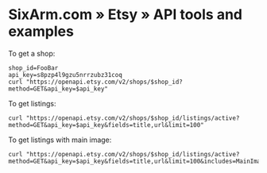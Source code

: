 # SixArm.com » Etsy » API tools and examples

To get a shop:

    shop_id=FooBar
    api_key=s8pzp4l9gzu5nrrzubz31coq
    curl "https://openapi.etsy.com/v2/shops/$shop_id?method=GET&api_key=$api_key"

To get listings:

    curl "https://openapi.etsy.com/v2/shops/$shop_id/listings/active?method=GET&api_key=$api_key&fields=title,url&limit=100"

To get listings with main image:

    curl "https://openapi.etsy.com/v2/shops/$shop_id/listings/active?method=GET&api_key=$api_key&fields=title,url&limit=100&includes=MainImage"
